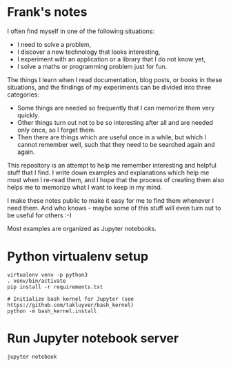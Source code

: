 # Frank's notes

I often find myself in one of the following situations:
* I need to solve a problem,
* I discover a new technology that looks interesting,
* I experiment with an application or a library that I do not know yet,
* I solve a maths or programming problem just for fun.

The things I learn when I read documentation, blog posts, or books in these
situations, and the findings of my experiments can be divided into three
categories:
* Some things are needed so frequently that I can memorize them very quickly.
* Other things turn out not to be so interesting after all and are needed only
  once, so I forget them.
* Then there are things which are useful once in a while, but which I cannot
  remember well, such that they need to be searched again and again.

This repository is an attempt to help me remember interesting and helpful stuff
that I find. I write down examples and explanations which help me most when I
re-read them, and I hope that the process of creating them also helps me to
 memorize what I want to keep in my mind.
 
I make these notes public to make it easy for me to find them whenever I need
them. And who knows - maybe some of this stuff will even turn out to be useful
for others :-) 

Most examples are organized as Jupyter notebooks.


# Python virtualenv setup

    virtualenv venv -p python3
    . venv/bin/activate
    pip install -r requirements.txt

    # Initialize bash kernel for Jupyter (see https://github.com/takluyver/bash_kernel)
    python -m bash_kernel.install

# Run Jupyter notebook server

    jupyter notebook
